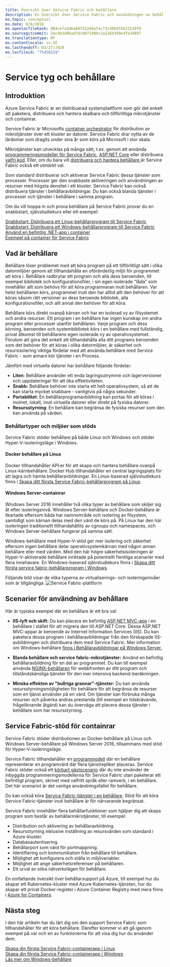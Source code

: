 ```yaml
---
title: Översikt över Service Fabric och behållare
description: En översikt över Service Fabric och användningen av behållare för att distribuera mikrotjänstprogram. Den här artikeln innehåller en översikt över hur behållare kan användas och de tillgängliga funktionerna i Service Fabric.
ms.topic: conceptual
ms.date: 8/8/2018
ms.openlocfilehash: 884cefa3d6a60f55269afac73c40b9f6b21518f6
ms.sourcegitcommit: 2ec4b3d0bad7dc0071400c2a2264399e4fe34897
ms.translationtype: MT
ms.contentlocale: sv-SE
ms.lasthandoff: 03/27/2020
ms.locfileid: "75458219"
---
```

# <a name="service-fabric-and-containers"></a>Service tyg och behållare

## <a name="introduction"></a>Introduktion

Azure Service Fabric är en distribuerad systemplattform som gör det enkelt att paketera, distribuera och hantera skalbara och tillförlitliga mikrotjänster och containrar.

Service Fabric är Microsofts [container orchestrator](service-fabric-cluster-resource-manager-introduction.md) för distribution av mikrotjänster över ett kluster av datorer. Service Fabric drar nytta av de lärdomar som dragits under sina år som körs på Microsoft i stor skala.

Mikrotjänster kan utvecklas på många sätt, t.ex. genom att använda [programmeringsmodeller för Service Fabric](service-fabric-choose-framework.md), [ASP.NET Core](service-fabric-reliable-services-communication-aspnetcore.md) eller distribuera [valfri kod](service-fabric-guest-executables-introduction.md). Eller, om du bara vill [distribuera och hantera behållare,](service-fabric-containers-overview.md)är Service Fabric också ett utmärkt val.

Som standard distribuerar och aktiverar Service Fabric dessa tjänster som processer. Processer ger den snabbaste aktiveringen och användningen av resurser med högsta densitet i ett kluster. Service Fabric kan också distribuera tjänster i behållaravbildningar. Du kan också blanda tjänster i processer och tjänster i behållare i samma program.

Om du vill hoppa in och prova behållare på Service Fabric provar du en snabbstart, självstudiekurs eller ett exempel:  

[Snabbstart: Distribuera ett Linux-behållarprogram till Service Fabric](service-fabric-quickstart-containers-linux.md)  
[Snabbstart: Distribuera ett Windows-behållarprogram till Service Fabric](service-fabric-quickstart-containers.md)  
[Använd en befintlig .NET-app i container](service-fabric-host-app-in-a-container.md)  
[Exempel på container för Service Fabric](https://azure.microsoft.com/resources/samples/service-fabric-containers/)  

## <a name="what-are-containers"></a>Vad är behållare

Behållare löser problemet med att köra program på ett tillförlitligt sätt i olika datormiljöer genom att tillhandahålla en oföränderlig miljö för programmet att köra i. Behållare radbrytar ett program och alla dess beroenden, till exempel bibliotek och konfigurationsfiler, i sin egen isolerade "låda" som innehåller allt som behövs för att köra programvaran inuti behållaren. Var helst behållaren körs, programmet inuti den har alltid allt den behöver för att köras såsom rätt versioner av dess beroende bibliotek, alla konfigurationsfiler, och allt annat den behöver för att köra.

Behållare körs direkt ovanpå kärnan och har en isolerad vy av filsystemet och andra resurser. Ett program i en behållare har ingen kunskap om andra program eller processer utanför behållaren. Varje program och dess körning, beroenden och systembibliotek körs i en behållare med fullständig, privat åtkomst till behållarens egen isolerade vy av operativsystemet. Förutom att göra det enkelt att tillhandahålla alla ditt programs beroenden som det behöver för att köras i olika datormiljöer, är säkerhet och resursisolering viktiga fördelar med att använda behållare med Service Fabric - som annars kör tjänster i en Process.

Jämfört med virtuella datorer har behållare följande fördelar:

* **Liten**: Behållare använder ett enda lagringsutrymme och lagerversioner och uppdateringar för att öka effektiviteten.
* **Snabb:** Behållare behöver inte starta ett helt operativsystem, så att de kan starta mycket snabbare - vanligtvis på några sekunder.
* **Portabilitet**: En behållarprogramavbildning kan portas för att köras i molnet, lokalt, inuti virtuella datorer eller direkt på fysiska datorer.
* **Resursstyrning**: En behållare kan begränsa de fysiska resurser som den kan använda på värden.

### <a name="container-types-and-supported-environments"></a>Behållartyper och miljöer som stöds

Service Fabric stöder behållare på både Linux och Windows och stöder Hyper-V-isoleringsläge i Windows.

#### <a name="docker-containers-on-linux"></a>Docker behållare på Linux

Docker tillhandahåller API:er för att skapa och hantera behållare ovanpå Linux-kärnbehållare. Docker Hub tillhandahåller en central lagringsplats för att lagra och hämta behållaravbildningar.
En Linux-baserad självstudiekurs finns i [Skapa ditt första Service Fabric-behållarprogram på Linux](service-fabric-get-started-containers-linux.md).

#### <a name="windows-server-containers"></a>Windows Server-containrar

Windows Server 2016 innehåller två olika typer av behållare som skiljer sig åt efter isoleringsnivå. Windows Server-behållare och Docker-behållare är likartade eftersom båda har namnområde och isolering av filsystem, samtidigt som kärnan delas med den värd de körs på. På Linux har den här isoleringen traditionellt tillhandahållits av cgroups och namespaces, och Windows Server-behållare fungerar på samma sätt.

Windows-behållare med Hyper-V-stöd ger mer isolering och säkerhet eftersom ingen behållare delar operativsystemkärnan med någon annan behållare eller med värden. Med den här högre säkerhetsisoleringen är Hyper-V-aktiverade behållare inriktade på potentiellt fientliga scenarier med flera innehavare.
En Windows-baserad självstudiekurs finns i [Skapa ditt första service fabric-behållarprogram i Windows](service-fabric-get-started-containers.md).

Följande bild visar de olika typerna av virtualiserings- och isoleringsnivåer som är tillgängliga.
![Service Fabric-plattform][Image1]

## <a name="scenarios-for-using-containers"></a>Scenarier för användning av behållare

Här är typiska exempel där en behållare är ett bra val:

* **IIS-lyft och skift:** Du kan placera en befintlig [ASP.NET MVC-app](https://www.asp.net/mvc) i en behållare i stället för att migrera den till ASP.NET Core. Dessa ASP.NET MVC-appar är beroende av Internet Information Services (IIS). Du kan paketera dessa program i behållaravbildningar från den förskapade IIS-avbildningen och distribuera dem med Service Fabric. Mer information om Windows-behållare [finns i Behållaravbildningar på Windows Server.](https://docs.microsoft.com/virtualization/windowscontainers/quick-start/quick-start-windows-server)

* **Blanda behållare och service fabric-mikrotjänster:** Använd en befintlig behållaravbildning för en del av programmet. Du kan till exempel använda [NGINX-behållaren](https://hub.docker.com/_/nginx/) för webbfronten av ditt program och tillståndskänsliga tjänster för den mer intensiva backend-beräkningen.

* **Minska effekten av "bullriga grannar"-tjänster:** Du kan använda resursstyrningsmöjligheten för behållare för att begränsa de resurser som en tjänst använder på en värd. Om tjänster kan förbruka många resurser och påverka andras prestanda (till exempel en tidskrävande, frågeliknande åtgärd) kan du överväga att placera dessa tjänster i behållare som har resursstyrning.

## <a name="service-fabric-support-for-containers"></a>Service Fabric-stöd för containrar

Service Fabric stöder distributionen av Docker-behållare på Linux och Windows Server-behållare på Windows Server 2016, tillsammans med stöd för Hyper-V-isoleringsläge. 

Service Fabric tillhandahåller en [programmodell](service-fabric-application-model.md) där en behållare representerar en programvärd där flera tjänstrepliker placeras. Service Fabric stöder också ett [körbart gästscenario](service-fabric-guest-executables-introduction.md) där du inte använder de inbyggda programmeringsmodellerna för Service Fabric utan paketerar ett befintligt program, skrivet med valfritt språk eller ramverk, i en behållare. Det här scenariot är det vanliga användningsfallet för behållare.

Du kan också köra [Service Fabric-tjänster i en behållare](service-fabric-services-inside-containers.md). Stöd för att köra Service Fabric-tjänster inuti behållare är för närvarande begränsat.

Service Fabric innehåller flera behållarfunktioner som hjälper dig att skapa program som består av behållarmikrotjänster, till exempel:

* Distribution och aktivering av behållaravbildning.
* Resursstyrning inklusive inställning av resursvärden som standard i Azure-kluster.
* Databasautentisering.
* Behållarport som värd för portmappning.
* Identifiering och kommunikation från behållare till behållare.
* Möjlighet att konfigurera och ställa in miljövariabler.
* Möjlighet att ange säkerhetsreferenser på behållaren.
* Ett urval av olika nätverkslägen för behållare.

En omfattande översikt över behållarsupport på Azure, till exempel hur du skapar ett Kubernetes-kluster med Azure Kubernetes-tjänsten, hur du skapar ett privat Docker-register i Azure Container Registry med mera finns i [Azure for Containers](https://docs.microsoft.com/azure/containers/).

## <a name="next-steps"></a>Nästa steg

I den här artikeln har du lärt dig om den support Service Fabric som tillhandahåller för att köra behållare. Därefter kommer vi att gå igenom exempel på var och en av funktionerna för att visa dig hur du använder dem.

[Skapa din första Service Fabric-containerapp i Linux](service-fabric-get-started-containers-linux.md)  
[Skapa din första Service Fabric-containerapp i Windows](service-fabric-get-started-containers.md)  
[Läs mer om Windows-behållare](https://docs.microsoft.com/virtualization/windowscontainers/about/)

[Image1]: media/service-fabric-containers/Service-Fabric-Types-of-Isolation.png